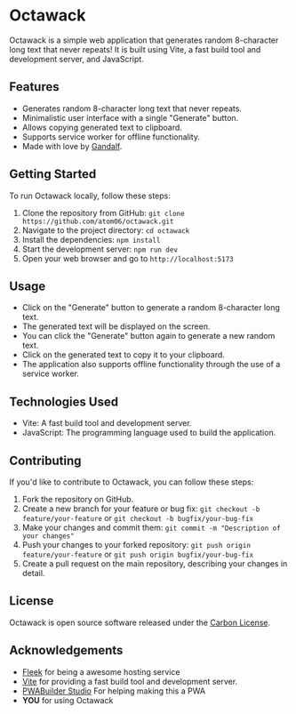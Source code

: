 # Octawack

Octawack is a simple web application that generates random 8-character long text that never repeats! It is built using Vite, a fast build tool and development server, and JavaScript.

## Features

- Generates random 8-character long text that never repeats.
- Minimalistic user interface with a single "Generate" button.
- Allows copying generated text to clipboard.
- Supports service worker for offline functionality.
- Made with love by [Gandalf](https://github.com/u5106).

## Getting Started

To run Octawack locally, follow these steps:

1. Clone the repository from GitHub: `git clone https://github.com/atom06/octawack.git`
2. Navigate to the project directory: `cd octawack`
3. Install the dependencies: `npm install`
4. Start the development server: `npm run dev`
5. Open your web browser and go to `http://localhost:5173`

## Usage

- Click on the "Generate" button to generate a random 8-character long text.
- The generated text will be displayed on the screen.
- You can click the "Generate" button again to generate a new random text.
- Click on the generated text to copy it to your clipboard.
- The application also supports offline functionality through the use of a service worker.

## Technologies Used

- Vite: A fast build tool and development server.
- JavaScript: The programming language used to build the application.

## Contributing

If you'd like to contribute to Octawack, you can follow these steps:

1. Fork the repository on GitHub.
2. Create a new branch for your feature or bug fix: `git checkout -b feature/your-feature` or `git checkout -b bugfix/your-bug-fix`
3. Make your changes and commit them: `git commit -m "Description of your changes"`
4. Push your changes to your forked repository: `git push origin feature/your-feature` or `git push origin bugfix/your-bug-fix`
5. Create a pull request on the main repository, describing your changes in detail.

## License

Octawack is open source software released under the [Carbon License](LICENSE).

## Acknowledgements

- [Fleek](https://fleek.co) for being a awesome hosting service
- [Vite](https://vitejs.dev/) for providing a fast build tool and development server.
- [PWABuilder Studio](https://www.pwabuilder.com/) For helping making this a PWA
- **YOU** for using Octawack
